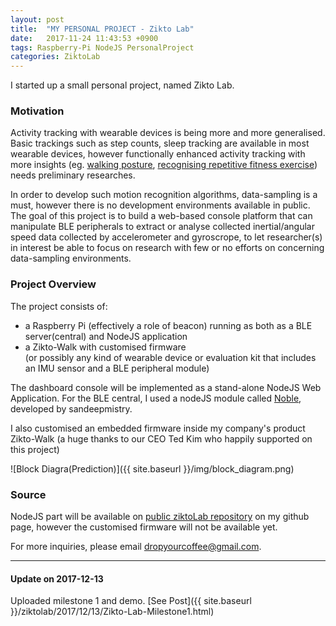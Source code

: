 ```yaml
---
layout: post
title:  "MY PERSONAL PROJECT - Zikto Lab"
date:   2017-11-24 11:43:53 +0900
tags: Raspberry-Pi NodeJS PersonalProject
categories: ZiktoLab
---
```


I started up a small personal project, named Zikto Lab.

### Motivation
Activity tracking with wearable devices is being more and more generalised.
Basic trackings such as step counts, sleep tracking are available in most wearable devices, however
functionally enhanced activity tracking with more insights (eg. [walking posture](http://www.sportswearable.net/zikto-walk-is-an-activity-and-a-walking-posture-wearable/), [recognising repetitive fitness exercise](https://www.youtube.com/watch?v=zpa4rVGlO68))
needs preliminary researches.

In order to develop such motion recognition algorithms, data-sampling is a must, however there is no development environments available in public.
The goal of this project is to build a web-based console platform that can manipulate BLE peripherals to extract or analyse collected inertial/angular speed data collected by accelerometer and gyroscrope,
to let researcher(s) in interest be able to focus on research with few or no efforts on concerning data-sampling environments.

### Project Overview
The project consists of:
 - a Raspberry Pi (effectively a role of beacon) running as both as a BLE server(central) and NodeJS application
 - a Zikto-Walk with customised firmware<br>
 (or possibly any kind of wearable device or evaluation kit that includes an IMU sensor and a BLE peripheral module)


The dashboard console will be implemented as a stand-alone NodeJS Web Application.
For the BLE central, I used a nodeJS module called [Noble](https://github.com/sandeepmistry/noble), developed by sandeepmistry.

I also customised an embedded firmware inside my company's product Zikto-Walk (a huge thanks to our CEO Ted Kim who happily supported on this project)

![Block Diagra(Prediction)]({{ site.baseurl }}/img/block_diagram.png)<br>

### Source

NodeJS part will be available on [public ziktoLab repository](https://github.com/dropyourcoffee/ziktoLab) on my github page, however the customised firmware will not be available yet.

For more inquiries, please email [dropyourcoffee@gmail.com](mailto:dropyourcoffee@gmail.com).

---
#### Update on 2017-12-13
Uploaded milestone 1 and demo.
[See Post]({{ site.baseurl }}/ziktolab/2017/12/13/Zikto-Lab-Milestone1.html)


